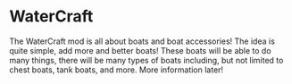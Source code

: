 WaterCraft
==========

The WaterCraft mod is all about boats and boat accessories! The idea is quite simple, add more and better boats! These boats will be able to do many things, there will be many types of boats including, but not limited to chest boats, tank boats, and more. More information later!
